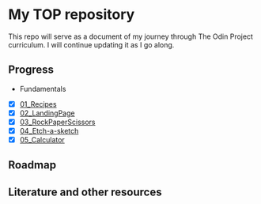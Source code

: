 # My TOP repository
This repo will serve as a document of my journey through The Odin Project curriculum. I will continue updating it as I go along.

## Progress
- Fundamentals
 - [x] [01_Recipes](Fundamentals/01_Recipes/)
 - [x] [02_LandingPage](Fundamentals/02_LandingPage/)
 - [x] [03_RockPaperScissors](Fundamentals/03_RockPaperScissors/)
 - [x] [04_Etch-a-sketch](Fundamentals/04_Etch-a-Sketch/)
 - [x] [05_Calculator](Fundamentals/05_Calculator/)

 ## Roadmap

 ## Literature and other resources